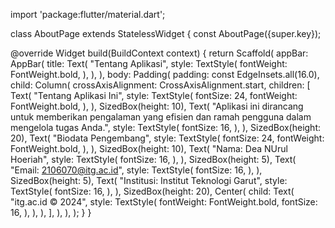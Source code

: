 import 'package:flutter/material.dart';

class AboutPage extends StatelessWidget {
  const AboutPage({super.key});

  @override
  Widget build(BuildContext context) {
    return Scaffold(
      appBar: AppBar(
        title: Text(
          "Tentang Aplikasi",
          style: TextStyle(
            fontWeight: FontWeight.bold,
          ),
        ),
      ),
      body: Padding(
        padding: const EdgeInsets.all(16.0),
        child: Column(
          crossAxisAlignment: CrossAxisAlignment.start,
          children: [
            Text(
              "Tentang Aplikasi Ini",
              style: TextStyle(
                fontSize: 24,
                fontWeight: FontWeight.bold,
              ),
            ),
            SizedBox(height: 10),
            Text(
              "Aplikasi ini dirancang untuk memberikan pengalaman yang efisien dan ramah pengguna dalam mengelola tugas Anda.",
              style: TextStyle(
                fontSize: 16,
              ),
            ),
            SizedBox(height: 20),
            Text(
              "Biodata Pengembang",
              style: TextStyle(
                fontSize: 24,
                fontWeight: FontWeight.bold,
              ),
            ),
            SizedBox(height: 10),
            Text(
              "Nama: Dea NUrul Hoeriah",
              style: TextStyle(
                fontSize: 16,
              ),
            ),
            SizedBox(height: 5),
            Text(
              "Email: 2106070@itg.ac.id",
              style: TextStyle(
                fontSize: 16,
              ),
            ),
            SizedBox(height: 5),
            Text(
              "Institusi: Institut Teknologi Garut",
              style: TextStyle(
                fontSize: 16,
              ),
            ),
            SizedBox(height: 20),
            Center(
              child: Text(
                "itg.ac.id © 2024",
                style: TextStyle(
                  fontWeight: FontWeight.bold,
                  fontSize: 16,
                ),
              ),
            ),
          ],
        ),
      ),
    );
  }
}
